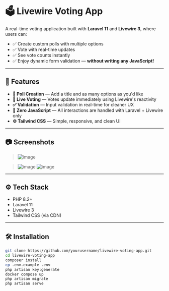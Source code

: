 # 🗳️ Livewire Voting App

A real-time voting application built with **Laravel 11** and **Livewire 3**, where users can:

- ✅ Create custom polls with multiple options  
- ✅ Vote with real-time updates  
- ✅ See vote counts instantly  
- ✅ Enjoy dynamic form validation — **without writing any JavaScript!**

---

## 🚀 Features

- **🔧 Poll Creation** — Add a title and as many options as you'd like
- **📡 Live Voting** — Votes update immediately using Livewire's reactivity
- **✅ Validation** — Input validation in real-time for cleaner UX
- **🧠 Zero JavaScript** — All interactions are handled with Laravel + Livewire only
- **⚙️ Tailwind CSS** — Simple, responsive, and clean UI

---

## 📷 Screenshots

> ![image](https://github.com/user-attachments/assets/eab19992-5e52-4d73-be0d-818f9625f194)

> ![image](https://github.com/user-attachments/assets/1db41d35-0f06-4c26-ba8d-233c09749d82)
> ![image](https://github.com/user-attachments/assets/5a50702e-8f6f-4559-a77d-7031af65f9e2)



---

## ⚙️ Tech Stack

- PHP 8.2+
- Laravel 11
- Livewire 3
- Tailwind CSS (via CDN)

---

## 🛠️ Installation

```bash
git clone https://github.com/yourusername/livewire-voting-app.git
cd livewire-voting-app
composer install
cp .env.example .env
php artisan key:generate
docker compose up
php artisan migrate
php artisan serve
